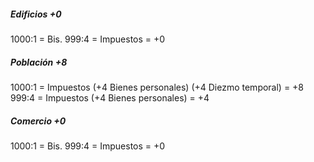 ##### Edificios +0
1000:1 = Bis.
999:4 = Impuestos = +0

##### Población +8
1000:1 = Impuestos (+4 Bienes personales) (+4 Diezmo temporal) = +8
999:4 = Impuestos (+4 Bienes personales) = +4

##### Comercio +0
1000:1 = Bis.
999:4 = Impuestos = +0